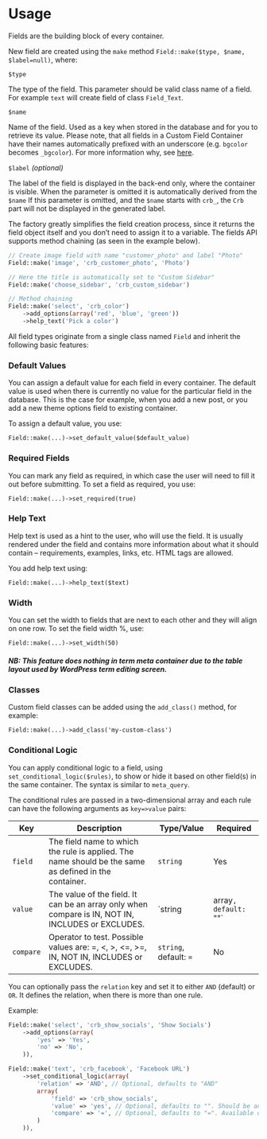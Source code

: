 # Usage

Fields are the building block of every container.

New field are created using the `make` method `Field::make($type, $name, $label=null)`, where:

`$type`

The type of the field. This parameter should be valid class name of a field. For example `text` will create field of class `Field_Text`. 

`$name`

Name of the field. Used as a key when stored in the database and for you to retrieve its value. Please note, that all fields in a Custom Field Container have their names automatically prefixed with an underscore (e.g. `bgcolor` becomes `_bgcolor`). For more information why, see [here](http://codex.wordpress.org/Function_Reference/add_post_meta#Hidden_Custom_Fields).

`$label` *(optional)*

The label of the field is displayed in the back-end only, where the container is visible. When the parameter is omitted it is automatically derived from the `$name`
If this parameter is omitted, and the `$name` starts with `crb_`, the `Crb ` part will not be displayed in the generated label.

The factory greatly simplifies the field creation process, since it returns the field object itself and you don’t need to assign it to a variable. The fields API supports method chaining (as seen in the example below).

```php
// Create image field with name "customer_photo" and label "Photo"
Field::make('image', 'crb_customer_photo', 'Photo')

// Here the title is automatically set to "Custom Sidebar"
Field::make('choose_sidebar', 'crb_custom_sidebar')

// Method chaining
Field::make('select', 'crb_color')
	->add_options(array('red', 'blue', 'green'))
	->help_text('Pick a color')
```

All field types originate from a single class named `Field` and inherit the following basic features:

### Default Values

You can assign a default value for each field in every container. The default value is used when there is currently no value for the particular field in the database. This is the case for example, when you add a new post, or you add a new theme options field to existing container.

To assign a default value, you use:

`Field::make(...)->set_default_value($default_value)`

### Required Fields

You can mark any field as required, in which case the user will need to fill it out before submitting. To set a field as required, you use:

`Field::make(...)->set_required(true)`

### Help Text

Help text is used as a hint to the user, who will use the field. It is usually rendered under the field and contains more information about what it should contain – requirements, examples, links, etc. HTML tags are allowed.

You add help text using:

`Field::make(...)->help_text($text)`

### Width

You can set the width to fields that are next to each other and they will align on one row. To set the field width %, use:

`Field::make(...)->set_width(50)`

##### NB: This feature does nothing in term meta container due to the table layout used by WordPress term editing screen.

### Classes

Custom field classes can be added using the `add_class()` method, for example:

`Field::make(...)->add_class('my-custom-class')`

### Conditional Logic

You can apply conditional logic to a field, using `set_conditional_logic($rules)`, to show or hide it based on other field(s) in the same container. The syntax is similar to `meta_query`.

The conditional rules are passed in a two-dimensional array and each rule can have the following arguments as `key=>value` pairs:

| Key       | Description                                                                                           | Type/Value                       | Required |
| --------- | ----------------------------------------------------------------------------------------------------- | ---------------------------------| -------- |
| `field` 	| The field name to which the rule is applied. The name should be the same as defined in the container.	| `string`                         | Yes      |
| `value` 	| The value of the field. It can be an array only when compare is IN, NOT IN, INCLUDES or EXCLUDES.	                        | `string|array`, default: `""`    | No       |
| `compare` | Operator to test. Possible values are: =, <, >, <=, >=, IN, NOT IN, INCLUDES or EXCLUDES.	                                | `string`, default: `=`           | No       |

You can optionally pass the `relation` key and set it to either `AND` (default) or `OR`. It defines the relation, when there is more than one rule.

Example:

```php
Field::make('select', 'crb_show_socials', 'Show Socials')
	->add_options(array(
		'yes' => 'Yes',
		'no' => 'No',
	)),

Field::make('text', 'crb_facebook', 'Facebook URL')
	->set_conditional_logic(array(
		'relation' => 'AND', // Optional, defaults to "AND"
		array(
			'field' => 'crb_show_socials',
			'value' => 'yes', // Optional, defaults to "". Should be an array if "IN" or "NOT IN" operators are used.
			'compare' => '=', // Optional, defaults to "=". Available operators: =, <, >, <=, >=, IN, NOT IN
		)
	)),
```